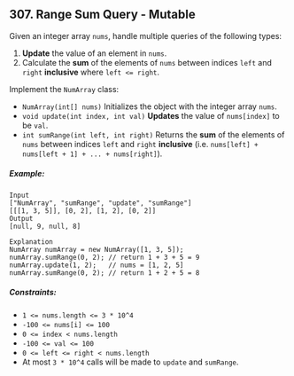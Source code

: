 ## 307. Range Sum Query - Mutable

Given an integer array ```nums```, handle multiple queries of the following types:

1. **Update** the value of an element in ```nums```.
1. Calculate the **sum** of the elements of ```nums``` between indices ```left``` and ```right``` **inclusive** where ```left <= right```.

Implement the ```NumArray``` class:

* ```NumArray(int[] nums)``` Initializes the object with the integer array ```nums```.
* ```void update(int index, int val)``` **Updates** the value of ```nums[index]``` to be ```val```.
* ```int sumRange(int left, int right)``` Returns the **sum** of the elements of ```nums``` between indices ```left``` and ```right``` **inclusive** (i.e. ```nums[left] + nums[left + 1] + ... + nums[right]```).

##### Example:
```
Input
["NumArray", "sumRange", "update", "sumRange"]
[[[1, 3, 5]], [0, 2], [1, 2], [0, 2]]
Output
[null, 9, null, 8]

Explanation
NumArray numArray = new NumArray([1, 3, 5]);
numArray.sumRange(0, 2); // return 1 + 3 + 5 = 9
numArray.update(1, 2);   // nums = [1, 2, 5]
numArray.sumRange(0, 2); // return 1 + 2 + 5 = 8
```

##### Constraints:

* ```1 <= nums.length <= 3 * 10^4```
* ```-100 <= nums[i] <= 100```
* ```0 <= index < nums.length```
* ```-100 <= val <= 100```
* ```0 <= left <= right < nums.length```
* At most ```3 * 10^4``` calls will be made to ```update``` and ```sumRange```.